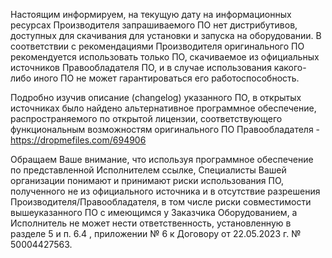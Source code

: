 Настоящим информируем, на текущую дату на информационных ресурсах Производителя запрашиваемого ПО нет дистрибутивов, доступных для скачивания для установки и запуска на оборудовании. В соответствии с рекомендациями Производителя оригинального ПО рекомендуется использовать только ПО, скачиваемое из официальных источников Правообладателя ПО, и в случае использования какого-либо иного ПО не может гарантироваться его работоспособность.

Подробно изучив описание (changelog) указанного ПО, в открытых источниках было найдено альтернативное программное обеспечение, распространяемого по открытой лицензии, соответствующего функциональным возможностям оригинального ПО Правообладателя - https://dropmefiles.com/694906

Обращаем Ваше внимание, что используя программное обеспечение по представленной Исполнителем ссылке, Специалисты Вашей организации понимают и принимают риски использования ПО, полученного не из официального источника и в отсутствие разрешения Производителя/Правообладателя, в том числе риски совместимости вышеуказанного ПО с имеющимся у Заказчика Оборудованием, а Исполнитель не может нести ответственность, установленную в разделе 5 и п. 6.4 , приложении № 6 к Договору от 22.05.2023 г. № 50004427563.

